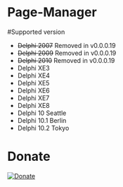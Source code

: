 # Page-Manager

#Supported version

  - ~~Delphi 2007~~ Removed in v0.0.0.19
  - ~~Delphi 2009~~ Removed in v0.0.0.19
  - ~~Delphi 2010~~ Removed in v0.0.0.19 
 - Delphi XE3 
 - Delphi XE4 
 - Delphi XE5
 - Delphi XE6
 - Delphi XE7
 - Delphi XE8 
 - Delphi 10 Seattle
 - Delphi 10.1 Berlin
 - Delphi 10.2 Tokyo

# Donate
[![Donate](https://www.liqpay.com/1492601871674865/static/img/images/logo.svg)](https://www.liqpay.com/ru/checkout/card/mirsovetov)
